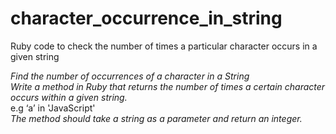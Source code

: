 # character_occurrence_in_string
Ruby code to check the number of times a particular character occurs in a given string

_Find the number of occurrences of a character in a String_ <br/>
_Write a method in Ruby that returns the number of times a certain character occurs within a given string._ <br/>
e.g ‘a’ in 'JavaScript' <br/>
_The method should take a string as a parameter and return an integer._

